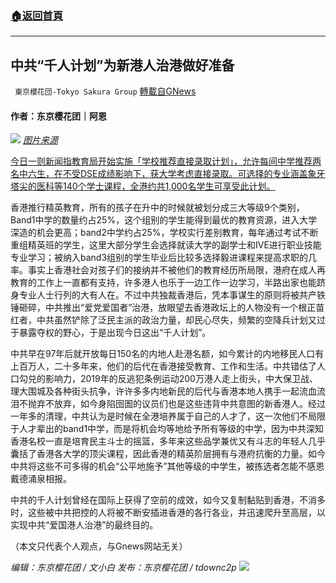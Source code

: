 ###  [:house:返回首頁](https://github.com/ourhimalayas/txt)
---


## 中共“千人计划”为新港人治港做好准备
` 東京櫻花団-Tokyo Sakura Group` [轉載自GNews](https://gnews.org/zh-hans/1553153/)

#### 作者：东京樱花团｜阿恩
![](https://assets.gnews.org/wp-content/uploads/2021/09/pasted-image-0-15.png)
[*图片来源*](https://cdn.hk01.com/di/media/images/dw/20210924/518009013909065728097514.jpeg/0nfSTckmkXl3rbPu3UlaaFMQaBTLq3IpZ9qUjGfalIw?v=w1920)

[今日一则新闻指教育局开始实施「学校推荐直接录取计划」，允许每间中学推荐两名中六生，在不受DSE成绩影响下，获大学考虑直接录取。可选择的专业涵盖象牙塔尖的医科等140个学士课程，全港约共1,000名学生可享受此计划。](https://www.hk01.com/%E7%A4%BE%E6%9C%83%E6%96%B0%E8%81%9E/680474/%E6%95%99%E5%B1%80%E6%8E%A8%E5%AD%B8%E6%A0%A1%E6%8E%A8%E8%96%A6%E8%A8%88%E5%8A%83-%E6%AF%8F%E9%96%93%E4%B8%AD%E5%AD%B8%E5%8F%AF%E6%8E%A8%E8%96%A6%E5%85%A9%E5%90%8D%E5%AD%B8%E7%94%9F-%E9%80%9A%E9%81%8E%E9%9D%A2%E8%A9%A6%E7%9B%B4%E5%85%A5%E5%A4%A7%E5%AD%B8)

香港推行精英教育，所有的孩子在升中的时候就被划分成三大等级9个类别，Band1中学的数量约占25%，这个组别的学生能得到最优的教育资源，进入大学深造的机会更高；band2中学约占25%，学校实行差别教育，每年通过考试不断重组精英班的学生，这里大部分学生会选择就读大学的副学士和IVE进行职业技能专业学习；被纳入band3组别的学生毕业后比较多选择毅进课程来提高求职的几率。事实上香港社会对孩子们的接纳并不被他们的教育经历所局限，港府在成人再教育的工作上一直都有支持，许多港人也乐于一边工作一边学习，半路出家也能跻身专业人士行列的大有人在。不过中共独裁香港后，凭本事谋生的原则将被共产铁锤砸碎，中共推出“爱党爱国者”治港，放眼望去香港政坛上的人物没有一个根正苗红者，中共虽然铲除了泛民主派的政治力量，却民心尽失，频繁的空降兵计划又过于暴露夺权的野心，于是出现今日这出“千人计划”。

中共早在97年后就开放每日150名的内地人赴港名额，如今累计的内地移民人口有上百万人，二十多年来，他们的后代在香港接受教育、工作和生活。中共错估了人口勾兑的影响力，2019年的反逃犯条例运动200万港人走上街头，中大保卫战、理大围城及各种街头抗争，许许多多内地新民的后代与香港本地人携手一起流血流泪不抛弃不放弃，如今身陷囹圄的议员们也是这些违背中共意图的新香港人。经过一年多的清理，中共认为是时候在全港培养属于自己的人才了，这一次他们不局限于人才辈出的band1中学，而是将机会均等地给予所有等级的中学，因为中共深知香港名校一直是培育民主斗士的摇篮，多年来这些品学兼优又有斗志的年轻人几乎囊括了香港各大学的顶尖课程，因此香港的精英阶层拥有与港府抗衡的力量。如今中共将这些不可多得的机会“公平地施予”其他等级的中学生，被拣选者怎能不感恩戴德涌泉相报。

中共的千人计划曾经在国际上获得了空前的成效，如今又复制黏贴到香港，不消多时，这些被中共把控的人将被不断安插进香港的各行各业，并迅速爬升至高层，以实现中共“爱国港人治港”的最终目的。

（本文只代表个人观点，与Gnews网站无关）

*编辑：东京樱花团 / 文小白*
*发布：东京樱花团 / tdownc2p*
![](https://assets.gnews.org/wp-content/uploads/2021/08/image0-1-36.jpg)
